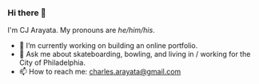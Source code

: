 ### Hi there 👋

I'm CJ Arayata. My pronouns are <i>he/him/his</i>.

- 🔭 I’m currently working on building an online portfolio.
- 💬 Ask me about skateboarding, bowling, and living in / working for the City of Philadelphia.
- 📫 How to reach me: charles.arayata@gmail.com